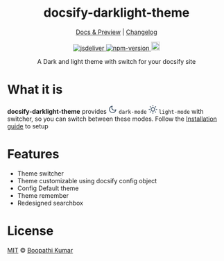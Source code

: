 <h1 align="center"> docsify-darklight-theme </h1>

<p align="center" >
    <a target="_blank" href="https://boopathikumar018.github.io/docsify-darklight-theme/"> Docs & Preview</a> |
    <a target="_blank" href="https://boopathikumar018.github.io/docsify-darklight-theme/#/changelog"> Changelog</a>
</p>


<p align="center">
    <a target="_blank" href="https://www.jsdelivr.com/package/npm/docsify-darklight-theme">
        <img src="https://data.jsdelivr.com/v1/package/npm/docsify-darklight-theme/badge?style=rounded" alt="jsdeliver">
    </a>
    <a target="_blank" href="https://badge.fury.io/js/docsify-darklight-theme">
        <img src="https://badge.fury.io/js/docsify-darklight-theme.svg" alt="npm-version">
    </a>
    <a target="_blank" href="https://badge.fury.io/gh/boopathikumar018%2Fdocsify-darklight-theme">
        <img src="https://badge.fury.io/gh/boopathikumar018%2Fdocsify-darklight-theme.svg" alt="GitHub version" height="20">
    </a>
</p>



<p align="center"> A Dark and light theme with switch for your docsify site</p>

# What it is

**docsify-darklight-theme** provides <svg xmlns="http://www.w3.org/2000/svg" width="20" height="20" viewBox="0 0 24 24" fill="#ffffff" stroke="#34495e" stroke-width="2" stroke-linecap="round" stroke-linejoin="round" class="feather feather-moon"><path d="M21 12.79A9 9 0 1 1 11.21 3 7 7 0 0 0 21 12.79z"></path></svg> `dark-mode`  <svg xmlns="http://www.w3.org/2000/svg" width="20" height="20" viewBox="0 0 24 24" fill="#ffffff" stroke="#34495e" stroke-width="2" stroke-linecap="round" stroke-linejoin="round" class="feather feather-sun"><circle cx="12" cy="12" r="5"></circle><line x1="12" y1="1" x2="12" y2="3"></line><line x1="12" y1="21" x2="12" y2="23"></line><line x1="4.22" y1="4.22" x2="5.64" y2="5.64"></line><line x1="18.36" y1="18.36" x2="19.78" y2="19.78"></line><line x1="1" y1="12" x2="3" y2="12"></line><line x1="21" y1="12" x2="23" y2="12"></line><line x1="4.22" y1="19.78" x2="5.64" y2="18.36"></line><line x1="18.36" y1="5.64" x2="19.78" y2="4.22"></line></svg> `light-mode` with switcher, so you can switch between these modes. Follow the [Installation guide](https://boopathikumar018.github.io/docsify-darklight-theme/#/installation) to setup

# Features

- Theme switcher
- Theme customizable using docsify config object
- Config Default theme
- Theme remember
- Redesigned searchbox


# License

[MIT](https://opensource.org/licenses/MIT) © [Boopathi Kumar](https://www.linkedin.com/in/boopathikumar)